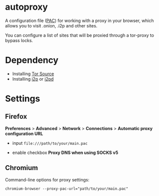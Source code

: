 # autoproxy

A configuration file ([PAC](https://en.wikipedia.org/wiki/Proxy_auto-config)) for working with a proxy in your browser, which allows you to visit .onion, .i2p and other sites.

You can configure a list of sites that will be proxied through a tor-proxy to bypass locks.

# Dependency

- Installing [Tor Source](https://www.torproject.org/docs/tor-doc-unix.html.en#using)
- Installing [i2p](https://geti2p.net/en/download/debian) or [i2pd](https://github.com/PurpleI2P/i2pd)

# Settings

## Firefox
**Preferences** > **Advanced** > **Network** > **Connections** > **Automatic proxy configuration URL**

- input `file:///path/to/your/main.pac`

- enable checkbox **Proxy DNS when using SOCKS v5**

## Chromium 
Command-line options for proxy settings:

```chromium-browser --proxy-pac-url="path/to/your/main.pac"```